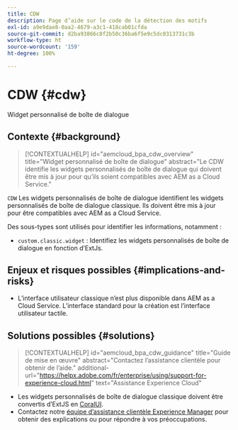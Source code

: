 ```yaml
---
title: CDW
description: Page d’aide sur le code de la détection des motifs
exl-id: a9e9dae8-0aa2-4679-a3c1-418cab01cfda
source-git-commit: d2ba93866c8f2b50c36ba6f5e9c5dc0313731c3b
workflow-type: ht
source-wordcount: '159'
ht-degree: 100%

---
```


# CDW {#cdw}

Widget personnalisé de boîte de dialogue

## Contexte {#background}

>[!CONTEXTUALHELP]
>id="aemcloud_bpa_cdw_overview"
>title="Widget personnalisé de boîte de dialogue"
>abstract="Le CDW identifie les widgets personnalisés de boîte de dialogue qui doivent être mis à jour pour qu’ils soient compatibles avec AEM as a Cloud Service."

`CDW` Les widgets personnalisés de boîte de dialogue identifient les widgets personnalisés de boîte de dialogue classique. Ils doivent être mis à jour pour être compatibles avec AEM as a Cloud Service.

Des sous-types sont utilisés pour identifier les informations, notamment :

* `custom.classic.widget` : Identifiez les widgets personnalisés de boîte de dialogue en fonction d’ExtJs.

## Enjeux et risques possibles {#implications-and-risks}

* L’interface utilisateur classique n’est plus disponible dans AEM as a Cloud Service. L’interface standard pour la création est l’interface utilisateur tactile.

## Solutions possibles {#solutions}

>[!CONTEXTUALHELP]
>id="aemcloud_bpa_cdw_guidance"
>title="Guide de mise en œuvre"
>abstract="Contactez l’assistance clientèle pour obtenir de l’aide."
>additional-url="https://helpx.adobe.com/fr/enterprise/using/support-for-experience-cloud.html" text="Assistance Experience Cloud"

* Les widgets personnalisés de boîte de dialogue classique doivent être convertis d’ExtJS en [CoralUI](https://developer.adobe.com/experience-manager/reference-materials/6-5/coral-ui/coralui3/getting-started.html).
* Contactez notre [équipe d’assistance clientèle Experience Manager](https://helpx.adobe.com/fr/enterprise/using/support-for-experience-cloud.html) pour obtenir des explications ou pour répondre à vos préoccupations.

